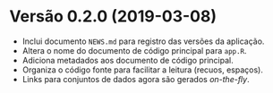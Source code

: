# Versão 0.2.0 (2019-03-08)
* Inclui documento `NEWS.md` para registro das versões da aplicação.
* Altera o nome do documento de código principal para `app.R`.
* Adiciona metadados aos documento de código principal.
* Organiza o código fonte para facilitar a leitura (recuos, espaços).
* Links para conjuntos de dados agora são gerados _on-the-fly_.
